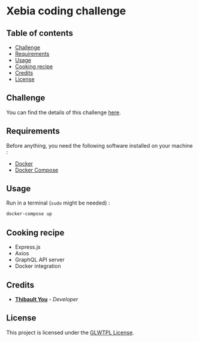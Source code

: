# Xebia coding challenge

## Table of contents

<!-- toc -->

- [Challenge](#challenge)
- [Requirements](#requirements)
- [Usage](#usage)
- [Cooking recipe](#cooking-recipe)
- [Credits](#credits)
- [License](#license)

<!-- tocstop -->

## Challenge

You can find the details of this challenge [here](https://github.com/xebia-france/recruitment-tests/blob/master/ExerciceFront.md).

## Requirements

Before anything, you need the following software installed on your machine :

- [Docker](https://docs.docker.com/engine/installation/)
- [Docker Compose](https://docs.docker.com/compose/install/)

## Usage

Run in a terminal (`sudo` might be needed) :

```sh
docker-compose up
```

## Cooking recipe

- Express.js
- Axios
- GraphQL API server
- Docker integration

## Credits

- **[Thibault You](mailto:thibaultyou@gmail.com)** - _Developer_

## License

This project is licensed under the [GLWTPL License](./LICENSE.md).
